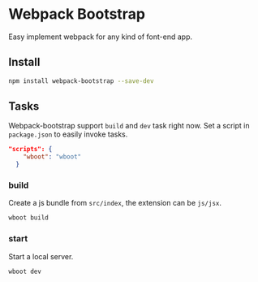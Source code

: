 # Webpack Bootstrap

Easy implement webpack for any kind of font-end app.

## Install

```bash
npm install webpack-bootstrap --save-dev
```

## Tasks

Webpack-bootstrap support `build` and `dev` task right now. Set a script in `package.json` to easily invoke tasks.

```json
"scripts": {
    "wboot": "wboot"
  }
```

### build

Create a js bundle from `src/index`, the extension can be `js/jsx`.

```bash
wboot build
```

### start

Start a local server.

```bash
wboot dev
```